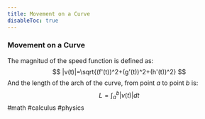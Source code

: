 ```yaml
---
title: Movement on a Curve
disableToc: true
---
```


### Movement on a Curve
The magnitud of the speed function is defined as:
$$
|v(t)|=\sqrt{(f'(t))^2+(g'(t))^2+(h'(t))^2}
$$
And the length of the arch of the curve, from point $a$ to point $b$ is:
$$
L=\int_a^b |v(t)|dt
$$
#math #calculus #physics 
